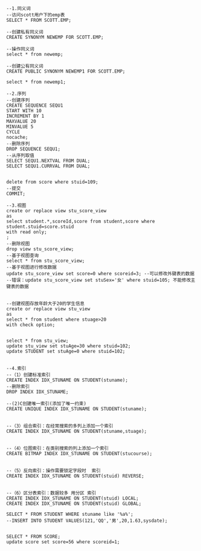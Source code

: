 ﻿```

--1.同义词
--访问scott用户下的emp表
SELECT * FROM SCOTT.EMP;

--创建私有同义词
CREATE SYNONYM NEWEMP FOR SCOTT.EMP;

--操作同义词
select * from newemp;

--创建公有同义词
CREATE PUBLIC SYNONYM NEWEMP1 FOR SCOTT.EMP;

select * from newemp1;

--2.序列
--创建序列
CREATE SEQUENCE SEQU1 
START WITH 10
INCREMENT BY 1
MAXVALUE 20
MINVALUE 5
CYCLE
nocache;
--删除序列
DROP SEQUENCE SEQU1;
--从序列取值
SELECT SEQU1.NEXTVAL FROM DUAL;
SELECT SEQU1.CURRVAL FROM DUAL;


delete from score where stuid=109;
--提交
COMMIT;

--3.视图
create or replace view stu_score_view
as
select student.*,scoreId,score from student,score where student.stuid=score.stuid
with read only;
;
--删除视图
drop view stu_score_view;
--基于视图查询
select * from stu_score_view;
--基于视图进行修改数据
update stu_score_view set score=0 where scoreid=3; --可以修改外键表的数据
--错误：update stu_score_view set stuSex='女' where stuid=105; 不能修改主键表的数据


--创建视图存放年龄大于20的学生信息
create or replace view stu_view
as
select * from student where stuage>20
with check option;


select * from stu_view;
update stu_view set stuAge=30 where stuid=102;
update STUDENT set stuAge=0 where stuid=102;


--4.索引
--（1）创建标准索引
CREATE INDEX IDX_STUNAME ON STUDENT(stuname);
--删除索引
DROP INDEX IDX_STUNAME;

--(2)C创建唯一索引(添加了唯一约束)
CREATE UNIQUE INDEX IDX_STUNAME ON STUDENT(stuname);


--（3）组合索引：在经常搜索的多列上添加一个索引
CREATE INDEX IDX_STUNAME ON STUDENT(stuname,stuage);


--（4）位图索引：在类别搜索的列上添加一个索引
CREATE BITMAP INDEX IDX_STUNAME ON STUDENT(stucourse);


--（5）反向索引：操作需要锁定字段时  索引
CREATE INDEX IDX_STUNAME ON STUDENT(stuid) REVERSE;


--（6）区分表索引：数据较多 用分区 索引
CREATE INDEX IDX_STUNAME ON STUDENT(stuid) LOCAL;
CREATE INDEX IDX_STUNAME ON STUDENT(stuid) GLOBAL;

SELECT * FROM STUDENT WHERE stuname like '%a%';
--INSERT INTO STUDENT VALUES(121,'QQ','男',20,1.63,sysdate);
       

SELECT * FROM SCORE;
update score set score=56 where scoreid=1;

```
